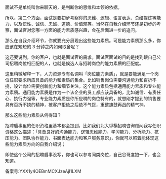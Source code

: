 面试不是单纯叫你来聊天的，是判断你的思维和本领的依据。

所以，第二个方面，面试是要初步考察你的思维、逻辑、语言表达、总结提炼等能力，以及悟性、诚信、忠诚、道德、价值观等。当然在自我介绍环节还是初步的考察，面试官对您哪一方面的能力素质感兴趣，会在后面进一步的追问。

那么在自我介绍环节，你就要充分展现出这些能力素质。可是能力素质那么多，你应该在短短的 3 分钟之内如何取舍呢？

这还要说到，你的客户，也就是面试官的需求。面试官面试的目的是找到跟自己公司招聘岗位相匹配的人，也就是候选人与招聘岗位的能力素质的匹配度。

这里稍微解释一下，人力资源专有名词叫「岗位能力素质」，就是要能满足一个岗位任职要求所应具备的能力和素质的集合。比如销售岗位需要沟通能力和百折不挠，设计岗位需要创新能力和细节关注。这个能力素质包括通用能力素质和专业能力素质。通用能力素质是作为一个该企业的员工都应该具备的，比如诚信、有责任心、执行力强等，专业能力素质是你所应聘的岗位特有的，就想刚才提到的销售要具有百折不挠的精神，被客户拒绝之后绝不气馁，重整旗鼓再战的精气神。

那么这些能力素质从何得知？

招聘启事里的任职资格里基本都会提到，比如我们北大纵横招聘咨询顾问我写任职资格这么描述：「具备良好的沟通能力、逻辑思维能力、学习能力、分析能力、抗压能力、团队协作能力、书面表达能力和客户服务意识」，你就可以照着能体现这些能力素质方向的自我介绍说；

即使这个公司的招聘启事没写，你也可以参考同类岗位，自己谷哥度娘一下，也会知道。

备案号:YXX1y4OEBmMCXJzeAjI1LXM